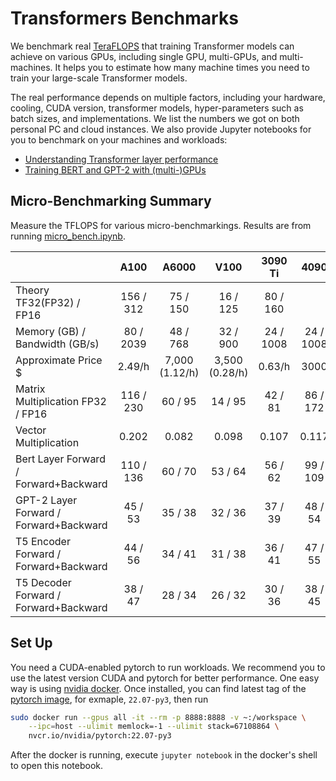 # Transformers Benchmarks

We benchmark real [TeraFLOPS](https://en.wikipedia.org/wiki/FLOPS) that training Transformer models can achieve on various GPUs, including single GPU, multi-GPUs, and multi-machines. It helps you to estimate how many machine times you need to train your large-scale Transformer models.

The real performance depends on multiple factors, including your hardware, cooling, CUDA version, transformer models, hyper-parameters such as batch sizes, and implementations. We list the numbers we got on both personal PC and cloud instances. We also provide Jupyter notebooks for you to benchmark on your machines and workloads:

- [Understanding Transformer layer performance](micro_bench.ipynb)
- [Training BERT and GPT-2 with (multi-)GPUs](transformers.ipynb)

## Micro-Benchmarking Summary

Measure the TFLOPS for various micro-benchmarkings. Results are from running [micro_bench.ipynb](micro_bench.ipynb).

|                                        | A100      |  A6000   | V100      | 3090 Ti  | 4090 | RTX 5000 | 
| -------------------------------------- | :-------: | :------: | :-------: | :------: | :---: |:---: | 
| Theory TF32(FP32) / FP16               | 156 / 312 | 75 / 150 | 16 / 125  | 80 / 160 | | 11.2 / 22.3 | 
| Memory (GB) / Bandwidth (GB/s)         | 80 / 2039 | 48 / 768 | 32 / 900  | 24 / 1008 | 24 / 1008 | 16 / 448 | 
| Approximate Price $                    |  2.49/h   |  7,000 (1.12/h)   |   3,500 (0.28/h)   |   0.63/h   | 3000 | |  
| Matrix Multiplication FP32 / FP16      | 116 / 230 | 60 / 95  |  14 / 95  | 42 / 81  | 86 / 172 | 10 / 62 | 
| Vector Multiplication                  |   0.202   |  0.082   |   0.098   |  0.107   |  0.117 | 0.045 | 
| Bert Layer Forward / Forward+Backward  | 110 / 136 | 60 / 70  |  53 / 64  | 56 / 62  | 99 / 109 | 37 / 43| 
| GPT-2 Layer Forward / Forward+Backward |  45 / 53  | 35 / 38  |  32 / 36  | 37 / 39  | 48 / 54 | 19 / 20 | 
| T5 Encoder Forward / Forward+Backward  |  44 / 56  | 34 / 41  |  31 / 38  | 36 / 41  | 47 / 55 | 16 / 19 | 
| T5 Decoder Forward / Forward+Backward  |  38 / 47  | 28 / 34  |  26 / 32  | 30 / 36  | 38 / 45 | 13 / 13 | 



## Set Up

You need a CUDA-enabled pytorch to run workloads. We recommend you to use the latest version CUDA and pytorch for better performance. One easy way is using [nvidia docker](https://docs.nvidia.com/datacenter/cloud-native/container-toolkit/install-guide.html#docker). Once installed, you can find latest tag of the [pytorch image](https://catalog.ngc.nvidia.com/orgs/nvidia/containers/pytorch), for exmaple, `22.07-py3`, then run

```bash
sudo docker run --gpus all -it --rm -p 8888:8888 -v ~:/workspace \
	--ipc=host --ulimit memlock=-1 --ulimit stack=67108864 \
	nvcr.io/nvidia/pytorch:22.07-py3
```

After the docker is running, execute  `jupyter notebook` in the docker's shell to open this notebook.
